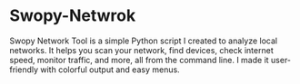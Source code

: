 # Swopy-Netwrok
Swopy Network Tool is a simple Python script I created to analyze local networks. It helps you scan your network, find devices, check internet speed, monitor traffic, and more, all from the command line. I made it user-friendly with colorful output and easy menus.
